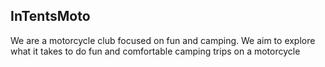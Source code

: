 ## InTentsMoto

We are a motorcycle club focused on fun and camping. We aim to explore what it takes to do fun and comfortable camping trips on a motorcycle
